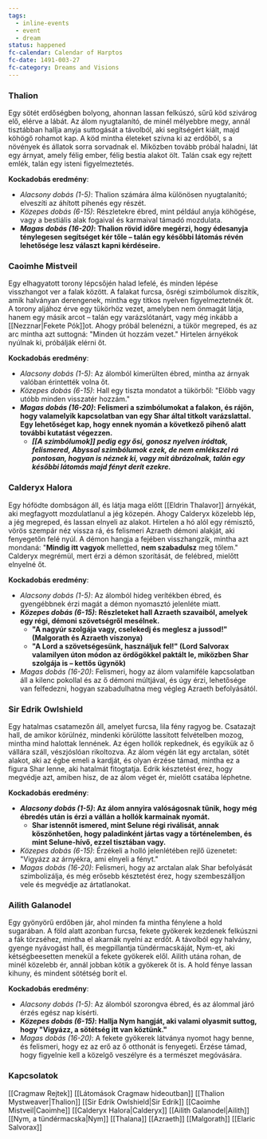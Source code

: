 ```yaml
---
tags:
  - inline-events
  - event
  - dream
status: happened
fc-calendar: Calendar of Harptos
fc-date: 1491-003-27
fc-category: Dreams and Visions
---
```



### **Thalion**

Egy sötét erdőségben bolyong, ahonnan lassan felkúszó, sűrű köd szivárog elő, elérve a lábát. Az álom nyugtalanító, de minél mélyebbre megy, annál tisztábban hallja anyja suttogását a távolból, aki segítségért kiált, majd köhögő rohamot kap. A köd mintha életeket szívna ki az erdőből, s a növények és állatok sorra sorvadnak el. Miközben tovább próbál haladni, lát egy árnyat, amely félig ember, félig bestia alakot ölt. Talán csak egy rejtett emlék, talán egy isteni figyelmeztetés.

**Kockadobás eredmény**:

- _Alacsony dobás (1-5)_: Thalion számára álma különösen nyugtalanító; elveszíti az áhított pihenés egy részét.
- _Közepes dobás (6-15)_: Részletekre ébred, mint például anyja köhögése, vagy a bestiális alak fogaival és karmaival támadó mozdulata.
- _**Magas dobás (16-20)**_**: Thalion rövid időre megérzi, hogy édesanyja ténylegesen segítséget kér tőle – talán egy későbbi látomás révén lehetősége lesz választ kapni kérdéseire.**

### **Caoimhe Mistveil**

Egy elhagyatott torony lépcsőjén halad lefelé, és minden lépése visszhangot ver a falak között. A falakat furcsa, ősrégi szimbólumok díszítik, amik halványan derengenek, mintha egy titkos nyelven figyelmeztetnék őt. A torony aljához érve egy tükörhöz vezet, amelyben nem önmagát látja, hanem egy másik arcot – talán egy varázslótanárt, vagy még inkább a [[Nezznar|Fekete Pók]]ot. Ahogy próbál belenézni, a tükör megreped, és az arc mintha azt suttogná: "Minden út hozzám vezet." Hirtelen árnyékok nyúlnak ki, próbálják elérni őt.

**Kockadobás eredmény**:

- _Alacsony dobás (1-5)_: Az álomból kimerülten ébred, mintha az árnyak valóban érintették volna őt.
- _Közepes dobás (6-15)_: Hall egy tiszta mondatot a tükörből: "Előbb vagy utóbb minden visszatér hozzám."
- _**Magas dobás (16-20)**_**: Felismeri a szimbólumokat a falakon, és rájön, hogy valamelyik kapcsolatban van egy Shar által titkolt varázslattal. Egy lehetőséget kap, hogy ennek nyomán a következő pihenő alatt további kutatást végezzen.**
	- _**[[A szimbólumok]] pedig egy ősi, gonosz nyelven íródtak, felismered, Abyssal szimbólumok ezek, de nem emlékszel rá pontosan, hogyan is néznek ki, vagy mit ábrázolnak, talán egy későbbi látomás majd fényt derít ezekre.**_

### **Calderyx Halora**

Egy hófödte dombságon áll, és látja maga előtt [[Eldrin Thalavor]] árnyékát, aki megfagyott mozdulatlanul a jég közepén. Ahogy Calderyx közelebb lép, a jég megreped, és lassan elnyeli az alakot. Hirtelen a hó alól egy rémisztő, vörös szempár néz vissza rá, és felismeri Azraeth démoni alakját, aki fenyegetőn felé nyúl. A démon hangja a fejében visszhangzik, mintha azt mondaná: "**Mindig itt vagyok** melletted, **nem szabadulsz** meg tőlem." Calderyx megrémül, mert érzi a démon szorítását, de felébred, mielőtt elnyelné őt.

**Kockadobás eredmény**:

- _Alacsony dobás (1-5)_: Az álomból hideg verítékben ébred, és gyengébbnek érzi magát a démon nyomasztó jelenléte miatt.
- _**Közepes dobás (6-15)**_**: Részleteket hall Azraeth szavaiból, amelyek egy régi, démoni szövetségről mesélnek.**
	- **"A nagyúr szolgája vagy, cselekedj és meglesz a jussod!" (Malgorath és Azraeth viszonya)**
	- **"A Lord a szövetségesünk, használjuk fel!" (Lord Salvorax valamilyen úton módon az ördögökkel paktált le, miközben Shar szolgája is – kettős ügynök)**
- _Magas dobás (16-20)_: Felismeri, hogy az álom valamiféle kapcsolatban áll a kilenc pokollal és az ő démoni múltjával, és úgy érzi, lehetősége van felfedezni, hogyan szabadulhatna meg végleg Azraeth befolyásától.

### **Sir Edrik Owlshield**

Egy hatalmas csatamezőn áll, amelyet furcsa, lila fény ragyog be. Csatazajt hall, de amikor körülnéz, mindenki körülötte lassított felvételben mozog, mintha mind halottak lennének. Az égen hollók repkednek, és egyikük az ő vállára száll, vészjóslóan rikoltozva. Az álom végén lát egy arctalan, sötét alakot, aki az égbe emeli a kardját, és olyan érzése támad, mintha ez a figura Shar lenne, aki hatalmát fitogtatja. Edrik késztetést érez, hogy megvédje azt, amiben hisz, de az álom véget ér, mielőtt csatába léphetne.

**Kockadobás eredmény**:

- _**Alacsony dobás (1-5)**_**: Az álom annyira valóságosnak tűnik, hogy még ébredés után is érzi a vállán a hollók karmainak nyomát.**
	- **Shar istennőt ismered, mint Selune régi riválisát, annak köszönhetően, hogy paladinként jártas vagy a történelemben, és mint Selune-hívő, ezzel tisztában vagy.**
- _Közepes dobás (6-15)_: Érzékeli a holló jelenlétében rejlő üzenetet: "Vigyázz az árnyékra, ami elnyeli a fényt."
- _Magas dobás (16-20)_: Felismeri, hogy az arctalan alak Shar befolyását szimbolizálja, és még erősebb késztetést érez, hogy szembeszálljon vele és megvédje az ártatlanokat.

### **Ailith Galanodel**

Egy gyönyörű erdőben jár, ahol minden fa mintha fénylene a hold sugarában. A föld alatt azonban furcsa, fekete gyökerek kezdenek felkúszni a fák törzséhez, mintha el akarnák nyelni az erdőt. A távolból egy halvány, gyenge nyávogást hall, és megpillantja tündérmacskáját, Nym-et, aki kétségbeesetten menekül a fekete gyökerek elől. Ailith utána rohan, de minél közelebb ér, annál jobban kötik a gyökerek őt is. A hold fénye lassan kihuny, és mindent sötétség borít el.

**Kockadobás eredmény**:

- _Alacsony dobás (1-5)_: Az álomból szorongva ébred, és az álommal járó érzés egész nap kísérti.
- _**Közepes dobás (6-15)**_**: Hallja Nym hangját, aki valami olyasmit suttog, hogy "Vigyázz, a sötétség itt van köztünk."**
- _Magas dobás (16-20)_: A fekete gyökerek látványa nyomot hagy benne, és felismeri, hogy ez az erő az ő otthonát is fenyegeti. Érzése támad, hogy figyelnie kell a közelgő veszélyre és a természet megóvására.

### **Kapcsolatok**
[[Cragmaw Rejtek]]
[[Látomások Cragmaw hideoutban]]
[[Thalion Mystweaver|Thalion]]
[[Sir Edrik Owlshield|Sir Edrik]]
[[Caoimhe Mistveil|Caoimhe]]
[[Calderyx Halora|Calderyx]]
[[Ailith Galanodel|Ailith]]
[[Nym, a tündérmacska|Nym]]
[[Thalana]]
[[Azraeth]]
[[Malgorath]]
[[Elaric Salvorax]]